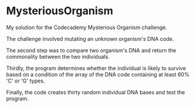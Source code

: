 # MysteriousOrganism
My solution for the Codecademy Mysterious Organism challenge.

The challenge involved mutating an unknown organism's DNA code.

The second step was to compare two organism's DNA and return the commonality between the two individuals.

Thirdly, the program determines whether the individual is likely to survive based on a condition of the array of the DNA code containing at least 60% 'C' or 'G' types.

Finally, the code creates thirty random individual DNA bases and test the program.
